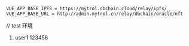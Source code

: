 ```
VUE_APP_BASE_IPFS = https://mytrol.dbchain.cloud/relay/ipfs/
VUE_APP_BASE_URL = http://admin.mytrol.cn/relay/dbchain/oracle/nft
```


// test 环境
1. user1 123456